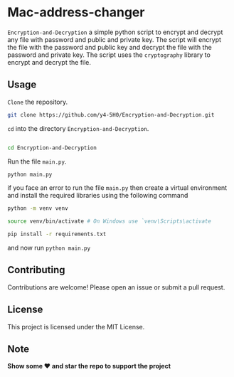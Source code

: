 # Mac-address-changer
`Encryption-and-Decryption` a simple python script to encrypt and decrypt any file with password and public and private key. The script will encrypt the file with the password and public key and decrypt the file with the password and private key. The script uses the `cryptography` library to encrypt and decrypt the file.

## Usage

`Clone` the repository.

```bash
git clone https://github.com/y4-5H0/Encryption-and-Decryption.git
```
`cd` into the directory `Encryption-and-Decryption`.
```bash

cd Encryption-and-Decryption
```

Run the file `main.py`.
```bash
python main.py
```

if you face an error to run the file `main.py` then create a virtual environment and install the required libraries using the following command

```bash
python -m venv venv
```
```bash
source venv/bin/activate # On Windows use `venv\Scripts\activate
```
```bash
pip install -r requirements.txt
```
and now run `python main.py`

## Contributing
Contributions are welcome! Please open an issue or submit a pull request.

## License
This project is licensed under the MIT License.

## Note


**Show some ❤️ and star the repo to support the project**
